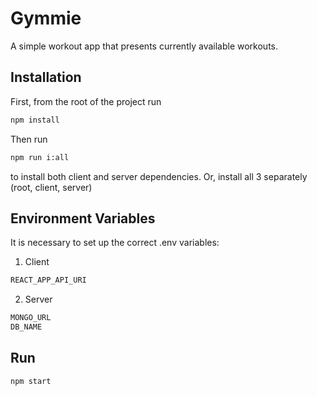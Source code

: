 # Gymmie

A simple workout app that presents currently available workouts.

## Installation

First, from the root of the project run

```bash
npm install
```

Then run

```bash
npm run i:all
```

to install both client and server dependencies.
Or, install all 3 separately (root, client, server)

## Environment Variables

It is necessary to set up the correct .env variables:

1. Client

```bash
REACT_APP_API_URI
```

2. Server

```bash
MONGO_URL
DB_NAME
```

## Run

```bash
npm start
```
